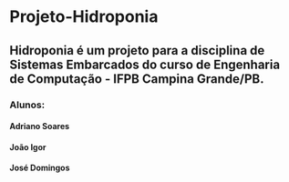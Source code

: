 # Projeto-Hidroponia
## Hidroponia é um projeto para a disciplina de Sistemas Embarcados do curso de Engenharia de Computação - IFPB Campina Grande/PB.

### Alunos:
#### Adriano Soares
#### João Igor
#### José Domingos

